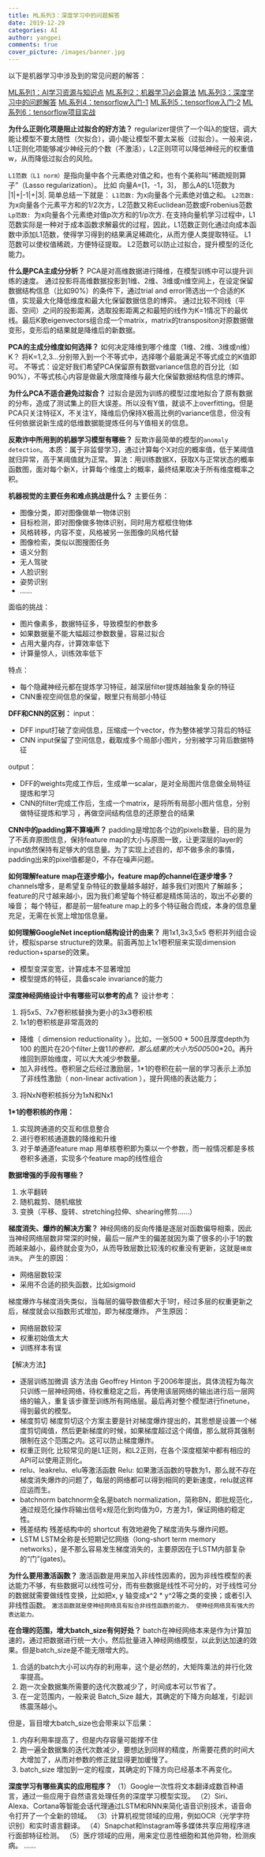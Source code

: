 ```yaml
---
title: ML系列3：深度学习中的问题解答
date: 2019-12-29
categories: AI
author: yangpei
comments: true
cover_picture: /images/banner.jpg
---
```


以下是机器学习中涉及到的常见问题的解答：

<!-- more -->

[ML系列1：AI学习资源与知识点](https://iloveyou11.github.io/2019/12/04/ML-01/)
[ML系列2：机器学习必会算法](https://iloveyou11.github.io/2019/12/10/ML-02/)
[ML系列3：深度学习中的问题解答](https://iloveyou11.github.io/2019/12/29/ML-03/)
[ML系列4：tensorflow入门-1](https://iloveyou11.github.io/2020/01/02/ML-04/)
[ML系列5：tensorflow入门-2](https://iloveyou11.github.io/2020/01/10/ML-05/)
[ML系列6：tensorflow项目实战](https://iloveyou11.github.io/2020/01/30/ML-06/)

**为什么正则化项是阻止过拟合的好方法？**
regularizer提供了一个叫λ的旋钮，调大能让模型不要太随性（欠拟合），调小能让模型不要太呆板（过拟合）。一般来说，L1正则化项能够减少神经元的个数（不激活），L2正则项可以降低神经元的权重值w，从而降低过拟合的风险。

`L1范数（L1 norm）`是指向量中各个元素绝对值之和，也有个美称叫“稀疏规则算子”（Lasso regularization）。
比如 向量A=[1，-1，3]， 那么A的L1范数为 |1|+|-1|+|3|.
简单总结一下就是：
`L1范数:` 为x向量各个元素绝对值之和。
`L2范数: `为x向量各个元素平方和的1/2次方，L2范数又称Euclidean范数或Frobenius范数
`Lp范数: `为x向量各个元素绝对值p次方和的1/p次方.
在支持向量机学习过程中，L1范数实际是一种对于成本函数求解最优的过程，因此，L1范数正则化通过向成本函数中添加L1范数，使得学习得到的结果满足稀疏化，从而方便人类提取特征。
L1范数可以使权值稀疏，方便特征提取。
L2范数可以防止过拟合，提升模型的泛化能力。

**什么是PCA主成分分析？**
PCA是对高维数据进行降维，在模型训练中可以提升训练的速度。
通过投影将高维数据投影到1维、2维、3维或n维空间上，在设定保留数据结构信息（比如90%）的条件下，通过trial and error筛选出一个合适的K值，实现最大化降低维度和最大化保留数据信息的博弈。
通过比较不同线（平面、空间）之间的投影距离，选取投影距离之和最短的线作为K=1情况下的最优线。最后K歌eigenvectors组合成一个matrix，matrix的transpositon对原数据做变形，变形后的结果就是降维后的新数据。

**PCA的主成分维度如何选择？**
如何决定降维到哪个维度（1维、2维、3维或n维）K？
将K=1,2,3...分别带入到一个不等式中，选择哪个最能满足不等式成立的K值即可。
不等式：设定好我们希望PCA保留原有数据variance信息的百分比（如90%），不等式核心内容是做最大限度降维与最大化保留数据结构信息的博弈。

**为什么PCA不适合避免过拟合？**
过拟合是因为训练的模型过度地拟合了原有数据的分布，造成了测试集上的巨大误差。所以没有Y值，就谈不上overfitting。但是PCA只关注特征X，不关注Y，降维后仍保持X极高比例的variance信息，但没有任何依据说新生成的低维数据能提炼任何与Y值相关的信息。

**反欺诈中所用到的机器学习模型有哪些？**
反欺诈最简单的模型的`anomaly detection`。
本质：属于非监督学习，通过计算每个X对应的概率值，低于某阈值就归异常，高于某阈值就为正常。
算法：用训练数据X，获取X与正常状态的概率函数图，面对每个新X，计算每个维度上的概率，最终结果取决于所有维度概率之积。

**机器视觉的主要任务和难点挑战是什么？**
主要任务：
- 图像分类，即对图像做单一物体识别
- 目标检测，即对图像做多物体识别，同时用方框框住物体
- 风格转移，内容不变，风格被另一张图像的风格代替
- 图像检索，类似以图搜图任务
- 语义分割
- 无人驾驶
- 人脸识别
- 姿势识别
- ……

面临的挑战：
- 图片像素多，数据特征多，导致模型的参数多
- 如果数据量不能大幅超过参数数量，容易过拟合
- 占用大量内存，计算效率低下
- 计算量惊人，训练效率低下

特点：
- 每个隐藏神经元都在提炼学习特征，越深层filter提炼越抽象复杂的特征
- CNN重视空间信息的保留，眼里只有局部小特征

**DFF和CNN的区别：**
input：
- DFF input打破了空间信息，压缩成一个vector，作为整体被学习背后的特征
- CNN input保留了空间信息，截取成多个局部小图片，分别被学习背后数据特征

output：
- DFF的weights完成工作后，生成单一scalar，是对全局图片信息做全局特征提炼和学习
- CNN的filter完成工作后，生成一个matrix，是将所有局部小图片信息，分别做特征提炼和学习
，再做空间结构信息的还原整合的结果

**CNN中的padding算不算噪声？**
padding是增加各个边的pixels数量，目的是为了不丢弃原图信息，保持feature map的大小与原图一致，让更深层的layer的input依然保持有足够大的信息量。为了实现上述目的，却不做多余的事情，padding出来的pixel值都是0，不存在噪声问题。

**如何理解feature map在逐步缩小，feature map的channel在逐步增多？**
channels增多，是希望复杂特征的数量越多越好，越多我们对图片了解越多；
feature的尺寸越来越小，因为我们希望每个特征都是精炼简洁的，取出不必要的噪音；
每个特征，都是前一层feature map上的多个特征融合而成，本身的信息量充足，无需在长宽上增加信息量。

**如何理解GoogleNet inception结构设计的由来？**
用1x1,3x3,5x5 卷积并列组合设计，模拟sparse structure的效果。前面再加上1x1卷积层来实现dimension reduction+sparse的效果。
- 模型变深变宽，计算成本不显著增加
- 模型提炼的特征，具备scale invariance的能力

**深度神经网络设计中有哪些可以参考的点？**
设计参考：
1. 将5x5、7x7卷积核替换为更小的3x3卷积核
2. 1x1的卷积核是非常高效的
- 降维（ dimension reductionality ）。比如，一张500 * 500且厚度depth为100 的图片在20个filter上做1*1的卷积，那么结果的大小为500*500*20。再升维回到原始维度，可以大大减少参数量。
- 加入非线性。卷积层之后经过激励层，1*1的卷积在前一层的学习表示上添加了非线性激励（ non-linear activation ），提升网络的表达能力；
3. 将NxN卷积核拆分为1xN和Nx1

**1*1的卷积核的作用：**
1. 实现跨通道的交互和信息整合
2. 进行卷积核通道数的降维和升维
3. 对于单通道feature map 用单核卷积即为乘以一个参数，而一般情况都是多核卷积多通道，实现多个feature map的线性组合

**数据增强的手段有哪些？**
1. 水平翻转
2. 随机裁剪、随机缩放
3. 变换（平移、旋转、stretching拉伸、shearing修剪……）

**梯度消失、爆炸的解决方案？**
神经网络的反向传播是逐层对函数偏导相乘，因此当神经网络层数非常深的时候，最后一层产生的偏差就因为乘了很多的小于1的数而越来越小，最终就会变为0，从而导致层数比较浅的权重没有更新，这就是`梯度消失`。
产生的原因：
- 网络层数较深
- 采用不合适的损失函数，比如sigmoid

梯度爆炸与梯度消失类似，当每层的偏导数值都大于1时，经过多层的权重更新之后，梯度就会以指数形式增加，即为梯度爆炸。
产生原因：
- 网络层数较深
- 权重初始值太大
- 训练样本有误

【解决方法】
- 逐层训练加微调
该方法由 Geoffrey Hinton 于2006年提出，具体流程为每次只训练一层神经网络，待权重稳定之后，再使用该层网络的输出进行后一层网络的输入，重复该步骤至训练所有网络层。最后再对整个模型进行finetune，得到最优的模型。
- 梯度剪切
梯度剪切这个方案主要是针对梯度爆炸提出的，其思想是设置一个梯度剪切阈值，然后更新梯度的时候，如果梯度超过这个阈值，那么就将其强制限制在这个范围之内。这可以防止梯度爆炸。
- 权重正则化
比较常见的是L1正则，和L2正则，在各个深度框架中都有相应的API可以使用正则化。
- relu、leakrelu、elu等激活函数
Relu: 如果激活函数的导数为1，那么就不存在梯度消失爆炸的问题了，每层的网络都可以得到相同的更新速度，relu就这样应运而生。
- batchnorm
batchnorm全名是batch normalization，简称BN，即批规范化，通过规范化操作将输出信号x规范化到均值为0，方差为1，保证网络的稳定性。
- 残差结构
残差结构中的 shortcut 有效地避免了梯度消失与爆炸问题。
- LSTM
LSTM全称是长短期记忆网络（long-short term memory networks），是不那么容易发生梯度消失的，主要原因在于LSTM内部复杂的“门”(gates)。

**为什么要用激活函数？**
激活函数是用来加入非线性因素的，因为非线性模型的表达能力不够，有些数据可以线性可分，而有些数据是线性不可分的，对于线性可分的数据就需要做线性变换，比如把x, y 轴变成x^2 * y^2等之类的变换；或者引入非线性函数。
`激活函数就是使神经网络具有拟合非线性函数的能力， 使神经网络具有强大的表达能力。`

**在合理的范围，增大batch_size有何好处？**
batch在神经网络本来是作为计算加速的，通过把数据进行统一大小，然后批量进入神经网络模型，以此到达加速的效果。但是batch_size是不能无限增大的。
1.  合适的batch大小可以内存的利用率，这个是必然的，大矩阵乘法的并行化效率提高。
2. 跑一次全数据集所需要的迭代次数减少了，时间成本可以节省了。
3. 在一定范围内，一般来说 Batch_Size 越大，其确定的下降方向越准，引起训练震荡越小。

但是，盲目增大batch_size也会带来以下后果：
1.  内存利用率提高了，但是内存容量可能撑不住
2. 跑一遍全数据集的迭代次数减少，要想达到同样的精度，所需要花费的时间大大增加了，从而对参数的修正就显得更加缓慢了。
3. batch_size 增加到一定的程度，其确定的下降方向已经基本不再变化。

**深度学习有哪些真实的应用程序？**
（1）Google一次性将文本翻译成数百种语言，通过一些应用于自然语言处理任务的深度学习模型实现。
（2）Siri、Alexa、Cortana等智能会话代理通过LSTM和RNN来简化语音识别技术，语音命令打开了一个全新的领域。
（3）计算机视觉领域的应用，例如OCR（光学字符识别）和实时语言翻译。
（4）Snapchat和Instagram等多媒体共享应用程序进行面部特征检测。
（5）医疗领域的应用，用来定位恶性细胞和其他异物，检测疾病。
……